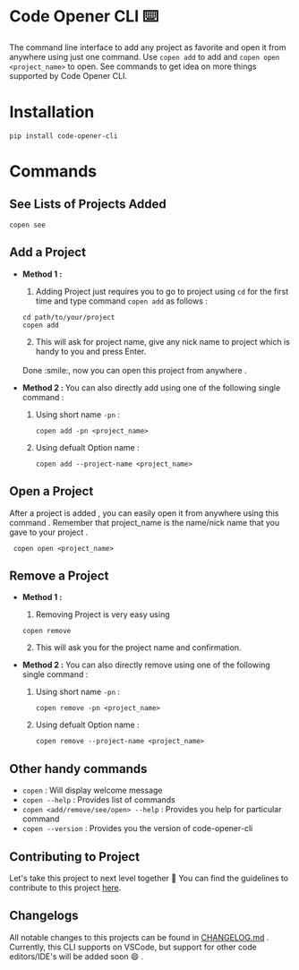 # Code Opener CLI ⌨️

The command line interface to add any project as favorite and open it from anywhere using just one command. Use `copen add` to add and `copen open <project_name>` to open. See commands to get idea on more things supported by Code Opener CLI. 


# Installation

```
pip install code-opener-cli
```

# Commands

## See Lists of Projects Added 

```
copen see
``` 

## Add a Project

- <b> Method 1 : </b> 
    1. Adding Project just requires you to go to project using `cd` for the first time and type command `copen add` as follows :

    ```
    cd path/to/your/project
    copen add
    ```
    2. This will ask for project name, give any nick name to project which is handy to you and press Enter.
    <br>
    Done :smile:, now you can open this project from anywhere . 

- <b> Method 2 : </b> 
        You can also directly add using one of the following single command :
    1. Using short name `-pn` :
        ```
        copen add -pn <project_name>
        ```
    2. Using defualt Option name :
        ```
        copen add --project-name <project_name>
        ```


## Open a Project

After a project is added , you can easily open it from anywhere using this command . Remember that project_name is the name/nick name that you gave to your project .

```
 copen open <project_name>
```


## Remove a Project

- <b> Method 1 :</b>
    1. Removing Project is very easy using 
    ```
    copen remove
    ```
    2. This will ask you for the project name and confirmation.

- <b> Method 2 :</b>
    You can also directly remove using one of the following single command :
    1. Using short name `-pn` :
        ```
        copen remove -pn <project_name>
        ```
    2. Using defualt Option name :
        ```
        copen remove --project-name <project_name>
        ```

## Other handy commands 

- `copen` : Will display welcome message
- `copen --help` : Provides list of commands
- `copen <add/remove/see/open> --help` : Provides you help for particular command
- `copen --version` : Provides you the version of code-opener-cli

## Contributing to Project

Let's take this project to next level together 🎉 You can find the guidelines to contribute to this project [here](https://github.com/shan7030/code-opener-cli/blob/master/CONTRIBUTING.md).

## Changelogs

All notable changes to this projects can be found in [CHANGELOG.md](https://github.com/shan7030/code-opener-cli/blob/master/CHANGELOG.md) .
Currently, this CLI supports on VSCode, but support for other code editors/IDE's will be added soon :smile: .
